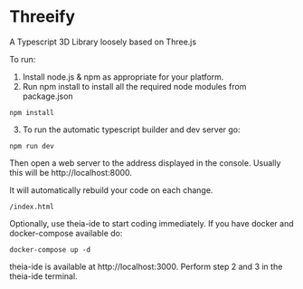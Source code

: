 # Threeify

A Typescript 3D Library loosely based on Three.js

To run:

1. Install node.js & npm as appropriate for your platform.
2. Run npm install to install all the required node modules from package.json

```
npm install
```
 
3. To run the automatic typescript builder and dev server go:

```
npm run dev
```
 
Then open a web server to the address displayed in the console.  Usually this will be http://localhost:8000.

It will automatically rebuild your code on each change.

```
/index.html
```

Optionally, use theia-ide to start coding immediately. If you have docker and docker-compose available do:

```
docker-compose up -d
```

theia-ide is available at http://localhost:3000. Perform step 2 and 3 in the theia-ide terminal. 
